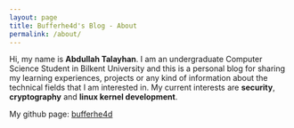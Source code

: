 ```yaml
---
layout: page
title: Bufferhe4d's Blog - About
permalink: /about/
---
```


Hi, my name is **Abdullah Talayhan**. I am an undergraduate Computer Science Student in Bilkent University and this is a personal blog for sharing my learning experiences, projects or any kind of information about the technical fields that I am interested in. My current interests are **security**, **cryptography** and **linux kernel development**.

My github page: <data data-icon="ei-sc-github"></data>  [bufferhe4d](https://github.com/bufferhe4d)
